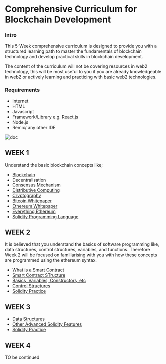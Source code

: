 # Comprehensive Curriculum for Blockchain Development

### Intro

This 5-Week comprehensive curriculum is designed to provide you with a structured learning path to master the fundamentals of blockchain technology and develop practical skills in blockchain development.

The content of the curriculum will not be covering resources in web2 technology, this will be most useful to you if you are already knowledgeable in web2 or actively learning and practicing with basic web2 technologies.


### Requirements
- Internet
- HTML
- Javascript
- Framework/Library e.g. React.js
- Node.js
- Remix/ any other IDE


![doc](https://pbs.twimg.com/media/FyOLdACXoAIgDAq?format=png&name=small)

## WEEK 1

Understand the basic blockchain concepts like;

- [Blockchain](https://en.wikipedia.org/wiki/Blockchain)
- [Decentralisation](https://www.techtarget.com/searchcio/definition/blockchain-decentralization)
- [Consensus Mechanism](https://ethereum.org/en/developers/docs/consensus-mechanisms/)
- [Distributive Computing](https://en.wikipedia.org/wiki/Distributed_computing)
- [Cryptography](https://en.wikipedia.org/wiki/Cryptography)
- [Bitcoin Whitepaper](https://bitcoin.org/bitcoin.pdf)
- [Ethereum Whitepaper](https://ethereum.org/en/whitepaper/)
- [Everything Ethereum](https://ethereum.org/en/learn/)
- [Solidity Programming Language](https://docs.soliditylang.org/en/latest/)


## WEEK 2
It is believed that you understand the basics of software programming like, data structures, control structures, variables, and functions. Therefore Week 2 will be focused on familiarising with you with how these concepts are programmed using the ethereum syntax.

- [What is a Smart Contract](https://ethereum.org/en/smart-contracts/#smart-contracts)
- [Smart Contract STructure](https://docs.soliditylang.org/en/latest/structure-of-a-contract.html)
- [Basics, Variables, Constructors, etc](https://docs.soliditylang.org/en/latest/types.html)
- [Control Structures](https://docs.soliditylang.org/en/latest/control-structures.html)
- [Solidity Practice](https://codedamn.com/)

## WEEK 3

- [Data Structures](https://web3.hashnode.com/solidity-tutorial-data-types-and-data-structures-in-solidity)
- [Other Advanced Solidity Features](https://docs.soliditylang.org/en/latest/contracts.html)
- [Solidity Practice](https://codedamn.com/)

## WEEK 4
TO be continued
